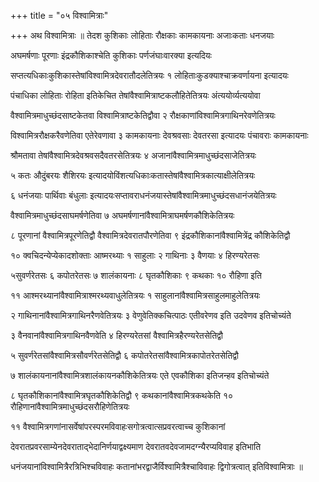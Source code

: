 +++
title = "०५ विश्वामित्राः"

+++
अथ विश्वामित्राः ॥ तेदश कुशिकाः लोहिताः रौक्षकाः कामकायनाः अजाःकताः धनजयाः

अघमर्षणाः पूरणाः इंद्रकौशिकाश्चेति कुशिकाः पर्णजंघाःवारक्या इत्यदियः

सप्तत्यधिकाःकुशिकास्तेषांविश्वामित्रदेवरातौदलेतित्रयः १ लोहिताःकुडक्याश्चाक्रवर्णायना इत्यादयः

पंचाधिका लोहिताः रोहिता इतिकेचित तेषांवैश्वामित्राष्टकलौहितेतित्रयः अंत्ययोर्व्यत्ययोवा

वैश्वामित्रमाधुच्छंदसाष्टकेतवा विश्वामित्राष्टकेतिद्वौवा २ रौक्षकाणांविश्वामित्रगाथिनरेवणेतित्रयः

विश्वामित्ररौक्षकरैवणेतिवा एतेरेवणावा ३ कामकायनाः देवश्रवसाः देवतरसा इत्यादयः पंचावराः कामकायनाः

श्रौमतावा तेषांवैश्वामित्रदेवश्रवसदैवतरसेतित्रयः ४ अजानांवैश्वामित्रमाधुच्छंदसाजेतित्रयः

५ कतः औदुंबरयः शैशिरयः इत्यादयोविंशत्यधिकाःकतास्तेषांवैश्वामित्रकात्याक्षीलेतित्रयः

६ धनंजयाः पार्थिवाः बंधुलाः इत्यादयःसप्तावराधनंजयास्तेषांवैश्वामित्रमाधुच्छंदसधानंजयेतित्रयः

वैश्वामित्रमाधुच्छंदसाघमर्षणेतिवा ७ अघमर्षणानांवैश्वामित्राघमर्षणकौशिकेतित्रयः

८ पूरणानां वैश्वामित्रपूरणेतिद्वौ वैश्वामित्रदेवरातपौरणेतिवा ९ इंद्रकौशिकानांवैश्वामित्रेंद्र कौशिकेतिद्वौ

१० क्वचिदन्येप्येकादशोक्ताः आष्मरथ्याः १ साहुलाः २ गाथिनाः ३ वैणयाः ४ हिरण्यरेतसः

५सुवर्णरेतसः ६ कपोतरेतसः ७ शालंकायनाः ८ घृतकौशिकाः ९ कथकाः १० रौहिणा इति

११ आश्मरथ्यानांवैश्वामित्राश्मरथ्यवाधुलेतित्रयः १ साहुलानांवैश्वामित्रसाहुलमाहुलेतित्रयः

२ गाथिनानांवैश्वामित्रगाथिनरैणवेतित्रयः ३ वेणुवेतिक्कचित्पाठः एतीवरेणव इति उदवेणव इतिचोच्यंते

३ वैनवानांवैश्वामित्रगाथिनवैणवेति ४ हिरण्यरेतसां वैश्वामित्रहैरण्यरेतसेतिद्वौ

५ सुवर्णरेतसांवैश्वामित्रसौवर्णरेतसेतिद्वौ ६ कपोतरेतसांवैश्वामित्रकापोतरेतसेतिद्वौ

७ शालंकायनानांवैश्वामित्रशालंकायनकौशिकेतित्रयः एते एवकौशिका इतिजन्हव इतिचोच्यंते

८ घृतकौशिकानांवैश्वामित्रघृतकौशिकेतिद्वौ ९ कथकानांवैश्वामित्रकथकेति १० रौहिणानांवैश्वामित्रमाधुच्छंदसरौहिणेतित्रयः

११ वैश्वामित्रगणांनासर्वेषांपरस्परमविवाहःसगोत्रत्वात्सप्रवरत्वाच्च कुशिकानां

देवरातप्रवरसाम्येनदेवराताद्भेदानिर्णयाद्वक्ष्यमाण देवरातवदेवजामदग्न्यैरप्यविवाह इतिभाति

धनंजयानांविश्वामित्रैरत्रिभिश्चविवाहः कतानांभरद्वाजैर्विश्वामित्रैश्चाविवाहः द्विगोत्रत्वात् इतिविश्वामित्राः ॥
